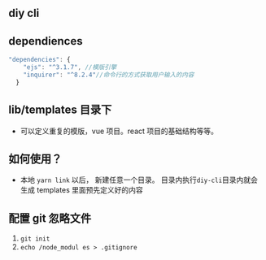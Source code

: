## diy cli

## dependiences

```js
"dependencies": {
    "ejs": "^3.1.7", //模版引擎
    "inquirer": "^8.2.4"//命令行的方式获取用户输入的内容
  }
```

## lib/templates 目录下

- 可以定义重复的模版，vue 项目。react 项目的基础结构等等。

## 如何使用？

- 本地 `yarn link` 以后， 新建任意一个目录。 目录内执行`diy-cli`目录内就会生成 templates 里面预先定义好的内容

## 配置 git 忽略文件

1. `git init `
2. `echo /node_modul es > .gitignore`
